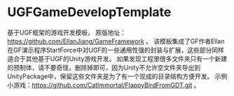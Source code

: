# UGFGameDevelopTemplate
基于UGF框架的游戏开发模板，
原版地址：https://github.com/EllanJiang/GameFramework 。
该模板集成了GF作者Ellan在GF演示程序StartForce中对UGF的一些通用性强的封装与扩展，这些部分同样适合于其他基于UGF的Unity游戏开发。
如果发现工程里很多文件夹只有一个新建的预制体，请不要奇怪，删除掉即可，因为Unity不允许空文件夹导出到UnityPackage中，保留这些文件夹是为了有一个现成的目录结构方便开发。
示例小游戏：https://github.com/CatImmortal/FlappyBirdFromGDT.git 。
